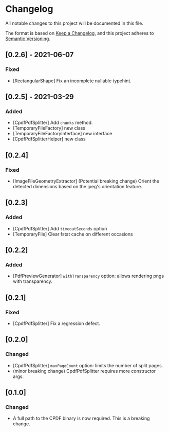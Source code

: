 # Changelog
All notable changes to this project will be documented in this file.

The format is based on [Keep a Changelog](https://keepachangelog.com/en/1.0.0/),
and this project adheres to [Semantic Versioning](https://semver.org/spec/v2.0.0.html).

## [0.2.6] - 2021-06-07
### Fixed
- [RectangularShape] Fix an incomplete nullable typehint.

## [0.2.5] - 2021-03-29
### Added
- [CpdfPdfSplitter] Add `chunks` method.
- [TemporaryFileFactory] new class
- [TemporaryFileFactoryInterface] new interface
- [CpdfPdfSplitterHelper] new class

## [0.2.4]
### Fixed
- [ImageFileGeometryExtractor] (Potential breaking change) Orient the detected dimensions based on the jpeg's orientation feature.

## [0.2.3]
### Added
- [CpdfPdfSplitter] Add `timeoutSeconds` option
- [TemporaryFile] Clear fstat cache on different occasions

## [0.2.2]
### Added
- [PdfPreviewGenerator] `withTransparency` option: allows rendering pngs with transparency.

## [0.2.1]
### Fixed
- [CpdfPdfSplitter] Fix a regression defect.

## [0.2.0]
### Changed
- [CpdfPdfSplitter] `maxPageCount` option: limits the number of split pages.
- (minor breaking change) CpdfPdfSplitter requires more constructor args. 

## [0.1.0]
### Changed
- A full path to the CPDF binary is now required. This is a breaking change.
